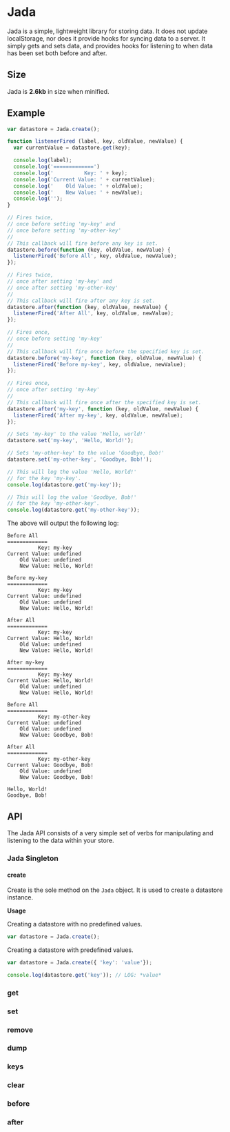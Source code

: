 # Jada

Jada is a simple, lightweight library for storing data.  It does not update localStorage, nor does it provide hooks for syncing data to a server.  It simply gets and sets data, and provides hooks for listening to when data has been set both before and after.

## Size

Jada is __2.6kb__ in size when minified.

## Example

```js
var datastore = Jada.create();

function listenerFired (label, key, oldValue, newValue) {
  var currentValue = datastore.get(key);

  console.log(label);
  console.log('=============')
  console.log('          Key: ' + key);
  console.log('Current Value: ' + currentValue);
  console.log('    Old Value: ' + oldValue);
  console.log('    New Value: ' + newValue);
  console.log('');
}

// Fires twice,
// once before setting 'my-key' and
// once before setting 'my-other-key'
// 
// This callback will fire before any key is set.
datastore.before(function (key, oldValue, newValue) {
  listenerFired('Before All', key, oldValue, newValue);
});

// Fires twice,
// once after setting 'my-key' and
// once after setting 'my-other-key'
// 
// This callback will fire after any key is set.
datastore.after(function (key, oldValue, newValue) {
  listenerFired('After All', key, oldValue, newValue);
});

// Fires once,
// once before setting 'my-key'
// 
// This callback will fire once before the specified key is set.
datastore.before('my-key', function (key, oldValue, newValue) {
  listenerFired('Before my-key', key, oldValue, newValue);
});

// Fires once,
// once after setting 'my-key'
// 
// This callback will fire once after the specified key is set.
datastore.after('my-key', function (key, oldValue, newValue) {
  listenerFired('After my-key', key, oldValue, newValue);
});

// Sets 'my-key' to the value 'Hello, world!'
datastore.set('my-key', 'Hello, World!');

// Sets 'my-other-key' to the value 'Goodbye, Bob!'
datastore.set('my-other-key', 'Goodbye, Bob!');

// This will log the value 'Hello, World!'
// for the key 'my-key'.
console.log(datastore.get('my-key'));

// This will log the value 'Goodbye, Bob!'
// for the key 'my-other-key'.
console.log(datastore.get('my-other-key'));

```

The above will output the following log:

```
Before All
=============
          Key: my-key
Current Value: undefined
    Old Value: undefined
    New Value: Hello, World!

Before my-key
=============
          Key: my-key
Current Value: undefined
    Old Value: undefined
    New Value: Hello, World!

After All
=============
          Key: my-key
Current Value: Hello, World!
    Old Value: undefined
    New Value: Hello, World!

After my-key
=============
          Key: my-key
Current Value: Hello, World!
    Old Value: undefined
    New Value: Hello, World!

Before All
=============
          Key: my-other-key
Current Value: undefined
    Old Value: undefined
    New Value: Goodbye, Bob!

After All
=============
          Key: my-other-key
Current Value: Goodbye, Bob!
    Old Value: undefined
    New Value: Goodbye, Bob!

Hello, World!
Goodbye, Bob!
```

## API

The Jada API consists of a very simple set of verbs for manipulating and listening to the data within your store.

### Jada Singleton

#### create

Create is the sole method on the `Jada` object.  It is used to create a datastore instance.

__Usage__

Creating a datastore with no predefined values.

```js
var datastore = Jada.create();
```

Creating a datastore with predefined values.

```js
var datastore = Jada.create({ 'key': 'value'});

console.log(datastore.get('key')); // LOG: *value*
```

### get

### set

### remove

### dump

### keys

### clear

### before

### after
